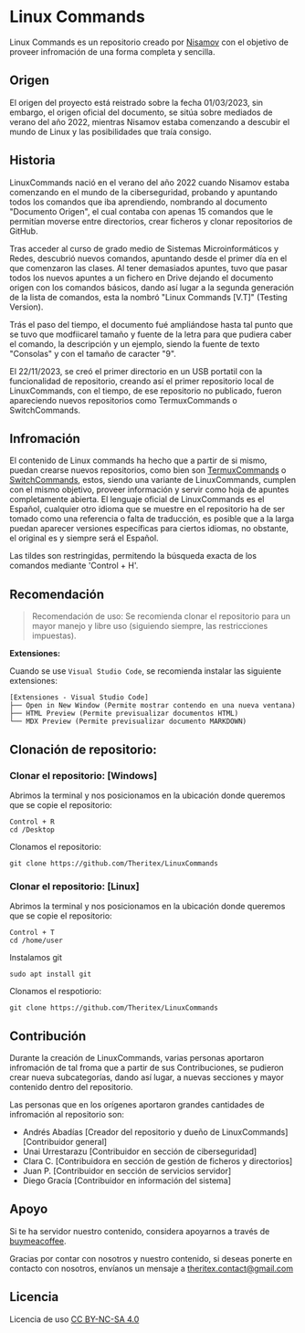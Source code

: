 # Linux Commands

Linux Commands es un repositorio creado por [Nisamov](https://github.com/Nisamov) con el objetivo de proveer infromación de una forma completa y sencilla.

## Origen

El origen del proyecto está reistrado sobre la fecha 01/03/2023, sin embargo, el origen oficial del documento, se sitúa sobre mediados de verano del año 2022, mientras Nisamov estaba comenzando a descubir el mundo de Linux y las posibilidades que traía consigo.

## Historia

LinuxCommands nació en el verano del año 2022 cuando Nisamov estaba comenzando en el mundo de la ciberseguridad, probando y apuntando todos los comandos que iba aprendiendo, nombrando al documento "Documento Origen", el cual contaba con apenas 15 comandos que le permitían moverse entre directorios, crear ficheros y clonar repositorios de GitHub.

Tras acceder al curso de grado medio de Sistemas Microinformáticos y Redes, descubrió nuevos comandos, apuntando desde el primer día en el que comenzaron las clases.
Al tener demasiados apuntes, tuvo que pasar todos los nuevos apuntes a un fichero en Drive dejando el documento origen con los comandos básicos, dando así lugar a la segunda generación de la lista de comandos, esta la nombró "Linux Commands [V.T]" (Testing Version).

Trás el paso del tiempo, el documento fué ampliándose hasta tal punto que se tuvo que modfiicarel tamaño y fuente de la letra para que pudiera caber el comando, la descripción y un ejemplo, siendo la fuente de texto "Consolas" y con el tamaño de caracter "9".

El 22/11/2023, se creó el primer directorio en un USB portatil con la funcionalidad de repositorio, creando así el primer repositorio local de LinuxCommands, con el tiempo, de ese repositorio no publicado, fueron apareciendo nuevos repositorios como TermuxCommands o SwitchCommands.

## Infromación

El contenido de Linux commands ha hecho que a partir de si mismo, puedan crearse nuevos repositorios, como bien son [TermuxCommands](https://github.com/Theritex/TermuxCommands) o [SwitchCommands](https://github.com/Theritex/SwitchCommands), estos, siendo una variante de LinuxCommands, cumplen con el mismo objetivo, proveer información y servir como hoja de apuntes completamente abierta.
El lenguaje oficial de LinuxCommands es el Español, cualquier otro idioma que se muestre en el repositorio ha de ser tomado como una referencia o falta de traducción, es posible que a la larga puedan aparecer versiones específicas para ciertos idiomas, no obstante, el original es y siempre será el Español.

Las tildes son restringidas, permitendo la búsqueda exacta de los comandos mediante 'Control + H'.

## Recomendación

> Recomendación de uso:
Se recomienda clonar el repositorio para un mayor manejo y libre uso (siguiendo siempre, las restricciones impuestas).

**Extensiones:**

Cuando se use `Visual Studio Code`, se recomienda instalar las siguiente extensiones:
```
[Extensiones - Visual Studio Code]
├── Open in New Window (Permite mostrar contendo en una nueva ventana)
├── HTML Preview (Permite previsualizar documentos HTML)
└── MDX Preview (Permite previsualizar documento MARKDOWN)
```

## Clonación de repositorio:
### Clonar el repositorio: [Windows]

Abrimos la terminal  y nos posicionamos en la ubicación donde queremos que se copie el repositorio:
```
Control + R
cd /Desktop
```
Clonamos el repositorio:
```
git clone https://github.com/Theritex/LinuxCommands
```

### Clonar el repositorio: [Linux]

Abrimos la terminal y nos posicionamos en la ubicación donde queremos que se copie el repositorio:
```
Control + T
cd /home/user
```
Instalamos git
```
sudo apt install git
```
Clonamos el respotiorio:
```
git clone https://github.com/Theritex/LinuxCommands
```

## Contribución

Durante la creación de LinuxCommands, varias personas aportaron infromación de tal froma que a partir de sus Contribuciones, se pudieron crear nueva subcategorías, dando así lugar, a nuevas secciones y mayor contenido dentro del repositorio.

Las personas que en los orígenes aportaron grandes cantidades de infromación al repositorio son:

- Andrés Abadías [Creador del repositorio y dueño de LinuxCommands] [Contribuidor general]
- Unai Urrestarazu [Contribuidor en sección de ciberseguridad]
- Clara C. [Contribuidora en sección de gestión de ficheros y directorios]
- Juan P. [Contribuidor en sección de servicios servidor]
- Diego Gracía [Contribuidor en información del sistema]

## Apoyo

Si te ha servidor nuestro contenido, considera apoyarnos a través de [buymeacoffee](https://www.buymeacoffee.com/theritex).

Gracias por contar con nosotros y nuestro contenido, si deseas ponerte en contacto con nosotros, envíanos un mensaje a <theritex.contact@gmail.com>

## Licencia

Licencia de uso [CC BY-NC-SA 4.0](https://creativecommons.org/licenses/by-nc-sa/4.0/deed.es)

